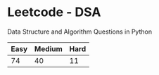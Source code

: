 # Leetcode - DSA

Data Structure and Algorithm Questions in Python

| Easy   |  Medium  | Hard |
|--------|----------|------|
|   74   |    40    |  11  |
